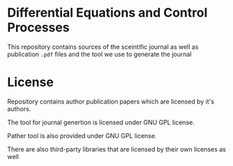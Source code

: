 Differential Equations and Control Processes
============================================


This repository contains sources of the sceintific journal as 
well as publication ```.pdf``` files and the tool 
we use to generate the journal


License
=======

Repository contains author publication papers which are licensed by it's authors. 

The tool for journal genertion is licensed under GNU GPL license.

Pather tool is also provided under GNU GPL license.

There are also third-party libraries that are licensed by their own licenses as well

